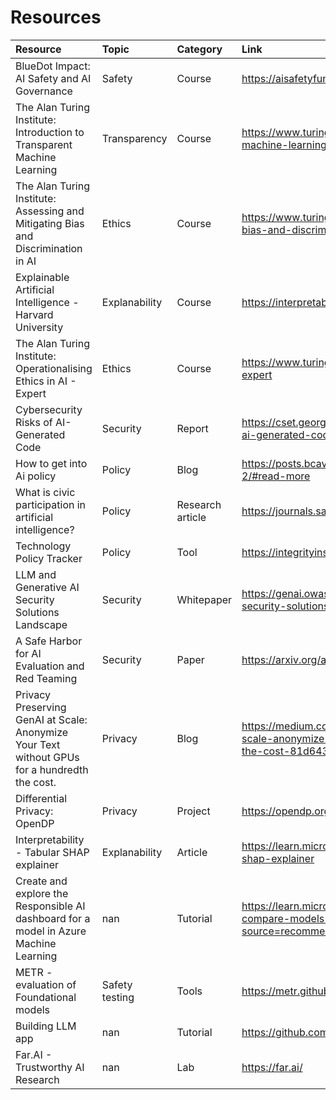 # Resources

| Resource                                                                                      | Topic          | Category         | Link                                                                                                                                     |
|:----------------------------------------------------------------------------------------------|:---------------|:-----------------|:-----------------------------------------------------------------------------------------------------------------------------------------|
| BlueDot Impact: AI Safety and AI Governance                                                   | Safety         | Course           | https://aisafetyfundamentals.com/                                                                                                        |
| The Alan Turing Institute: Introduction to Transparent Machine Learning                       | Transparency   | Course           | https://www.turing.ac.uk/courses/introduction-transparent-machine-learning                                                               |
| The Alan Turing Institute: Assessing and Mitigating Bias and Discrimination in AI             | Ethics         | Course           | https://www.turing.ac.uk/courses/assessing-and-mitigating-bias-and-discrimination-ai                                                     |
| Explainable Artificial Intelligence - Harvard University                                      | Explanability  | Course           | https://interpretable-ml-class.github.io/                                                                                                |
| The Alan Turing Institute: Operationalising Ethics in AI - Expert                             | Ethics         | Course           | https://www.turing.ac.uk/courses/operationalising-ethics-ai-expert                                                                       |
| Cybersecurity Risks of AI-Generated Code                                                      | Security       | Report           | https://cset.georgetown.edu/publication/cybersecurity-risks-of-ai-generated-code/                                                        |
| How to get into Ai policy                                                                     | Policy         | Blog             | https://posts.bcavello.com/how-to-get-into-ai-policy-part-2/#read-more                                                                   |
| What is civic participation in artificial intelligence?                                       | Policy         | Research article | https://journals.sagepub.com/doi/10.1177/23998083241296200                                                                               |
| Technology Policy Tracker                                                                     | Policy         | Tool             | https://integrityinstitute.org/legislative-tracker                                                                                       |
| LLM and Generative AI Security Solutions Landscape                                            | Security       | Whitepaper       | https://genai.owasp.org/resource/llm-and-generative-ai-security-solutions-landscape/                                                     |
| A Safe Harbor for AI Evaluation and Red Teaming                                               | Security       | Paper            | https://arxiv.org/abs/2403.04893                                                                                                         |
| Privacy Preserving GenAI at Scale: Anonymize Your Text without GPUs for a hundredth the cost. | Privacy        | Blog             | https://medium.com/thirdai-blog/privacy-preserving-genai-at-scale-anonymize-your-text-without-gpus-for-a-hundredth-the-cost-81d643a9d5fb |
| Differential Privacy: OpenDP                                                                  | Privacy        | Project          | https://opendp.org/about                                                                                                                 |
| Interpretability - Tabular SHAP explainer                                                     | Explanability  | Article          | https://learn.microsoft.com/en-us/fabric/data-science/tabular-shap-explainer                                                             |
| Create and explore the Responsible AI dashboard for a model in Azure Machine Learning         | nan            | Tutorial         | https://learn.microsoft.com/en-us/training/modules/manage-compare-models-azure-machine-learning/?source=recommendations                  |
| METR - evaluation of Foundational models                                                      | Safety testing | Tools            | https://metr.github.io/autonomy-evals-guide/                                                                                             |
| Building LLM app                                                                              | nan            | Tutorial         | https://github.com/abhinavbom/ai-workshop                                                                                                |
| Far.AI - Trustworthy AI Research                                                              | nan            | Lab              | https://far.ai/                                                                                                                          |

